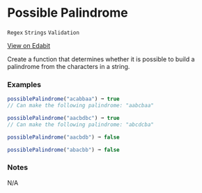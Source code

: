 # Possible Palindrome

`Regex` `Strings` `Validation`

[View on Edabit](https://edabit.com/challenge/ej8abBJapqjz72mgF)

Create a function that determines whether it is possible to build a palindrome from the characters in a string.

### Examples

```js
possiblePalindrome("acabbaa") ➞ true
// Can make the following palindrome: "aabcbaa"

possiblePalindrome("aacbdbc") ➞ true
// Can make the following palindrome: "abcdcba"

possiblePalindrome("aacbdb") ➞ false

possiblePalindrome("abacbb") ➞ false
```

### Notes

N/A
